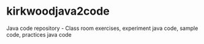 # kirkwoodjava2code
Java code repository - Class room exercises, experiment java code, sample code, practices java code   
